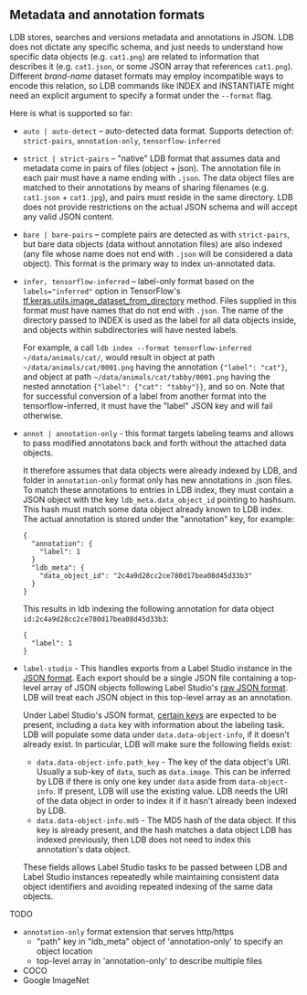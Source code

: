 ## Metadata and annotation formats

LDB stores, searches and versions metadata and annotations in JSON. LDB does not dictate any specific schema, and just needs to understand how specific data objects (e.g. `cat1.png`) are related to information that describes it (e.g. `cat1.json`, or some JSON array that references `cat1.png`). Different *brand-name* dataset formats may employ incompatible ways to encode this relation, so LDB commands like INDEX and INSTANTIATE might need an explicit argument to specify a format under the `--format` flag.

Here is what is supported so far:

* `auto | auto-detect` – auto-detected data format. Supports detection of: `strict-pairs`, `annotation-only`, `tensorflow-inferred`

* `strict | strict-pairs` – "native" LDB format that assumes data and metadata come in pairs of files (object + json). The annotation file in each pair must have a name ending with `.json`. The data object files are matched to their annotations by means of sharing filenames (e.g. `cat1.json` + `cat1.jpg`), and pairs must reside in the same directory. LDB does not provide restrictions on the actual JSON schema and will accept any valid JSON content.

* `bare | bare-pairs` – complete pairs are detected as with `strict-pairs`, but bare data objects (data without annotation files) are also indexed (any file whose name does not end with `.json` will be considered a data object). This format is the primary way to index un-annotated data. 

* `infer, tensorflow-inferred` – label-only format based on the `labels="inferred"` option in TensorFlow's [tf.keras.utils.image_dataset_from_directory](https://www.tensorflow.org/api_docs/python/tf/keras/utils/image_dataset_from_directory)  method. Files supplied in this format must have names that do not end with `.json`. The name of the directory passed to INDEX is used as the label for all data objects inside, and objects within subdirectories will have nested labels. 
 
    For example, a call `ldb index --format tensorflow-inferred ~/data/animals/cat/`, would result in object at path `~/data/animals/cat/0001.png` having the annotation `{"label": "cat"}`, and object at path `~/data/animals/cat/tabby/0001.png` having the nested annotation `{"label": {"cat": "tabby"}}`, and so on. Note that for successful conversion of a label from another format into the tensorflow-inferred, it must have the "label" JSON key and will fail otherwise.

* `annot | annotation-only` - this format targets labeling teams and allows to pass modified annotatons back and forth without the attached data objects. 

  It therefore assumes that data objects were already indexed by LDB, and folder in `annotation-only` format only has new annotations in .json files. To match these annotations to entries in LDB index, they must contain a JSON object with the key `ldb_meta.data_object_id` pointing to hashsum. This hash must match some data object already known to LDB index. The actual annotation is stored under the "annotation" key, for example:

  ```
  {
    "annotation": {
      "label": 1
    }
    "ldb_meta": {
      "data_object_id": "2c4a9d28cc2ce780d17bea08d45d33b3"
    }
  }
  ```
  This results in ldb indexing the following annotation for data object `id:2c4a9d28cc2ce780d17bea08d45d33b3`:

  ```
  {
    "label": 1
  }
  ```
* `label-studio` - This handles exports from a Label Studio instance in the [JSON format](https://labelstud.io/guide/export.html#JSON). Each export should be a single JSON file containing a top-level array of JSON objects following Label Studio's [raw JSON format](https://labelstud.io/guide/export.html#Label-Studio-JSON-format-of-annotated-tasks). LDB will treat each JSON object in this top-level array as an annotation.

  Under Label Studio's JSON format, [certain keys](https://labelstud.io/guide/export.html#Relevant-JSON-property-descriptions) are expected to be present, including a `data` key with information about the labeling task. LDB will populate some data under `data.data-object-info`, if it doesn't already exist. In particular, LDB will make sure the following fields exist:
  * `data.data-object-info.path_key` - The key of the data object's URI. Usually a sub-key of `data`, such as `data.image`. This can be inferred by LDB if there is only one key under `data` aside from `data-object-info`. If present, LDB will use the existing value. LDB needs the URI of the data object in order to index it if it hasn't already been indexed by LDB.
  * `data.data-object-info.md5` - The MD5 hash of the data object. If this key is already present, and the hash matches a data object LDB has indexed previously, then LDB does not need to index this annotation's data object.

  These fields allows Label Studio tasks to be passed between LDB and Label Studio instances repeatedly while maintaining consistent data object identifiers and avoiding repeated indexing of the same data objects.


TODO

* `annotation-only` format extension that serves http/https
  * "path" key in "ldb_meta" object of 'annotation-only' to specify an object location
  * top-level array in 'annotation-only' to describe multiple files
* COCO 
* Google ImageNet
